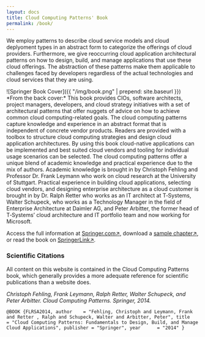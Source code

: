 ```yaml
---
layout: docs
title: Cloud Computing Patterns' Book
permalink: /book/
---
```


We employ patterns to describe cloud service models and cloud deplyoment types in an abstract form to categorize the offerings of cloud providers. Furthermore, we give reoccurring cloud application architectural patterns on how to design, build, and manage applications that use these cloud offerings. The abstraction of these patterns make them applicable to challenges faced by developers regardless of the actual technologies and cloud services that they are using. 

<div class="bookhomepage" markdown="1">
![Springer Book Cover]({{ "/img/book.png" | prepend: site.baseurl }})
</div> 
*From the back cover:* This book provides CIOs, software architects, project managers, developers, and cloud strategy initiatives with a set of architectural patterns that offer nuggets of advice on how to achieve common cloud computing-related goals. The cloud computing patterns capture knowledge and experience in an abstract format that is independent of concrete vendor products. Readers are provided with a toolbox to structure cloud computing strategies and design cloud application architectures. By using this book cloud-native applications can be implemented and best suited cloud vendors and tooling for individual usage scenarios can be selected. The cloud computing patterns offer a unique blend of academic knowledge and practical experience due to the mix of authors. Academic knowledge is brought in by Christoph Fehling and Professor Dr. Frank Leymann who work on cloud research at the University of Stuttgart. Practical experience in building cloud applications, selecting cloud vendors, and designing enterprise architecture as a cloud customer is brought in by Dr. Ralph Retter who works as an IT architect at T‑Systems, Walter Schupeck, who works as a Technology Manager in the field of Enterprise Architecture at Daimler AG, and Peter Arbitter, the former head of T‑Systems’ cloud architecture and IT portfolio team and now working for Microsoft.

Access the full information at [Springer.com&#x2197;](http://www.springer.com/978-3-7091-1567-1), download a [sample chapter&#x2197;](http://www.springer.com/cda/content/document/cda_downloaddocument/9783709115671-c2.pdf?SGWID=0-0-45-1443612-p174949176), or read the book on [SpringerLink&#x2197;](http://link.springer.com/book/10.1007%2F978-3-7091-1568-8).

### Scientific Citations
All content on this website is contained in the Cloud Computing Patterns book, which generally provides a more adequate reference for scientific publications than a website does.
 
*Christoph Fehling, Frank Leymann, Ralph Retter, Walter Schupeck, and Peter Arbitter. Cloud Computing Patterns. Springer, 2014.*

`@BOOK {FLRSA2014,
author    = "Fehling, Christoph and Leymann, Frank and Retter , Ralph and Schupeck, Walter and Arbitter, Peter",
title     = "Cloud Computing Patterns: Fundamentals to Design, Build, and Manage Cloud Applications",
publisher = "Springer",
year      = "2014"
}`

